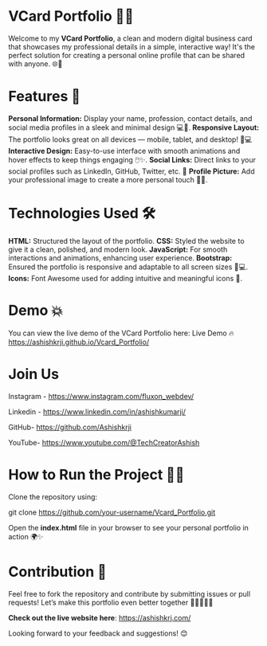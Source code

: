 # VCard Portfolio 📇✨

Welcome to my **VCard Portfolio**, a clean and modern digital business card that showcases my professional details in a simple, interactive way! It's the perfect solution for creating a personal online profile that can be shared with anyone. 🌐💼

# Features 🚀

**Personal Information:** Display your name, profession, contact details, and social media profiles in a sleek and minimal design 💻📱.
**Responsive Layout:** The portfolio looks great on all devices — mobile, tablet, and desktop! 📱💻
**Interactive Design:** Easy-to-use interface with smooth animations and hover effects to keep things engaging 🖱️✨.
**Social Links:** Direct links to your social profiles such as LinkedIn, GitHub, Twitter, etc. 🔗
**Profile Picture:** Add your professional image to create a more personal touch 📸👤.

# Technologies Used 🛠️

**HTML:** Structured the layout of the portfolio.
**CSS:** Styled the website to give it a clean, polished, and modern look.
**JavaScript:** For smooth interactions and animations, enhancing user experience.
**Bootstrap:** Ensured the portfolio is responsive and adaptable to all screen sizes 📱💻.
**Icons:** Font Awesome used for adding intuitive and meaningful icons 🎨.

# Demo 💥

You can view the live demo of the VCard Portfolio here: Live Demo 🔥
https://ashishkrji.github.io/Vcard_Portfolio/

# Join Us

Instagram - https://www.instagram.com/fluxon_webdev/

Linkedin - https://www.linkedin.com/in/ashishkumarji/

GitHub- https://github.com/Ashishkrji

YouTube- https://www.youtube.com/@TechCreatorAshish

# How to Run the Project 🏃‍♀️

Clone the repository using:

git clone https://github.com/your-username/Vcard_Portfolio.git

Open the **index.html** file in your browser to see your personal portfolio in action 🌍✨

# Contribution 🤝
Feel free to fork the repository and contribute by submitting issues or pull requests! Let’s make this portfolio even better together 🌱👨‍💻👩‍💻

**Check out the live website here**: https://ashishkrj.com/

Looking forward to your feedback and suggestions! 😊
